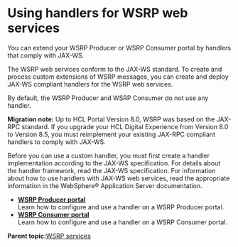 # Using handlers for WSRP web services 

You can extend your WSRP Producer or WSRP Consumer portal by handlers that comply with JAX-WS.

The WSRP web services conform to the JAX-WS standard. To create and process custom extensions of WSRP messages, you can create and deploy JAX-WS compliant handlers for the WSRP web services.

By default, the WSRP Producer and WSRP Consumer do not use any handler.

**Migration note:** Up to HCL Portal Version 8.0, WSRP was based on the JAX-RPC standard. If you upgrade your HCL Digital Experience from Version 8.0 to Version 8.5, you must reimplement your existing JAX-RPC compliant handlers to comply with JAX-WS.

Before you can use a custom handler, you must first create a handler implementation according to the JAX-WS specification. For details about the handler framework, read the JAX-WS specification. For information about how to use handlers with JAX-WS web services, read the appropriate information in the WebSphere® Application Server documentation.

-   **[WSRP Producer portal ](../admin-system/wsrpt_websrvc_handlers_prod.md)**  
Learn how to configure and use a handler on a WSRP Producer portal.
-   **[WSRP Consumer portal ](../admin-system/wsrpt_websrvc_handlers_cons.md)**  
Learn how to configure and use a handler on a WSRP Consumer portal.

**Parent topic:**[WSRP services ](../admin-system/wsrpc.md)

